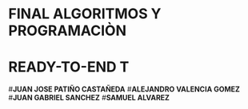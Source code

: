 # FINAL ALGORITMOS Y PROGRAMACIÒN

# READY-TO-END T

#**JUAN JOSE PATIÑO CASTAÑEDA**
#**ALEJANDRO VALENCIA GOMEZ**
#**JUAN GABRIEL SANCHEZ**
#**SAMUEL ALVAREZ**


